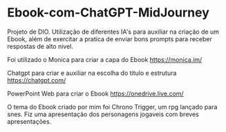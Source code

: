 # Ebook-com-ChatGPT-MidJourney
Projeto de DIO. Utilização de diferentes IA's para auxiliar na criação de um Ebook, além de exercitar a pratica de enviar bons prompts para receber respostas de alto nivel.

Foi utilizado o Monica para criar a capa do Ebook
https://monica.im/

Chatgpt para criar e auxiliar na escolha do titulo e estrutura
https://chatgpt.com/

PowerPoint Web para criar o Ebook
https://onedrive.live.com/

O tema do Ebook criado por mim foi Chrono Trigger, um rpg lançado para snes. Fiz uma apresentação dos personagens jogaveis com breves apresentações.
